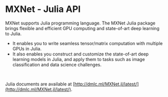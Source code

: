 MXNet - Julia API
=================
MXNet supports Julia programming language. The MXNet Julia package brings flexible and efficient GPU
computing and state-of-art deep learning to Julia.

- It enables you to write seamless tensor/matrix computation with multiple GPUs in Julia.
- It also enables you construct and customize the state-of-art deep learning models in Julia,
  and apply them to tasks such as image classification and data science challenges.


&nbsp;

Julia documents are available at [http://dmlc.ml/MXNet.jl/latest/](http://dmlc.ml/MXNet.jl/latest/).
